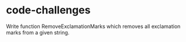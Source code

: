 # code-challenges
Write function RemoveExclamationMarks which removes all exclamation marks from a given string.